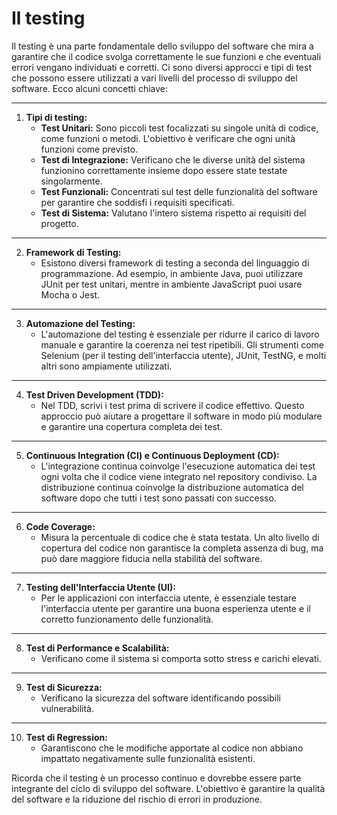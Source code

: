 # Il testing

Il testing è una parte fondamentale dello sviluppo del software che mira a garantire che il codice svolga correttamente le sue funzioni e che eventuali errori vengano individuati e corretti. Ci sono diversi approcci e tipi di test che possono essere utilizzati a vari livelli del processo di sviluppo del software. Ecco alcuni concetti chiave:

---

1. **Tipi di testing:**
   - **Test Unitari:** Sono piccoli test focalizzati su singole unità di codice, come funzioni o metodi. L'obiettivo è verificare che ogni unità funzioni come previsto.
   - **Test di Integrazione:** Verificano che le diverse unità del sistema funzionino correttamente insieme dopo essere state testate singolarmente.
   - **Test Funzionali:** Concentrati sul test delle funzionalità del software per garantire che soddisfi i requisiti specificati.
   - **Test di Sistema:** Valutano l'intero sistema rispetto ai requisiti del progetto.

---

2. **Framework di Testing:**
   - Esistono diversi framework di testing a seconda del linguaggio di programmazione. Ad esempio, in ambiente Java, puoi utilizzare JUnit per test unitari, mentre in ambiente JavaScript puoi usare Mocha o Jest.

---

3. **Automazione del Testing:**
   - L'automazione del testing è essenziale per ridurre il carico di lavoro manuale e garantire la coerenza nei test ripetibili. Gli strumenti come Selenium (per il testing dell'interfaccia utente), JUnit, TestNG, e molti altri sono ampiamente utilizzati.

---

4. **Test Driven Development (TDD):**
   - Nel TDD, scrivi i test prima di scrivere il codice effettivo. Questo approccio può aiutare a progettare il software in modo più modulare e garantire una copertura completa dei test.

---

5. **Continuous Integration (CI) e Continuous Deployment (CD):**
   - L'integrazione continua coinvolge l'esecuzione automatica dei test ogni volta che il codice viene integrato nel repository condiviso. La distribuzione continua coinvolge la distribuzione automatica del software dopo che tutti i test sono passati con successo.

---

6. **Code Coverage:**
   - Misura la percentuale di codice che è stata testata. Un alto livello di copertura del codice non garantisce la completa assenza di bug, ma può dare maggiore fiducia nella stabilità del software.

---

7. **Testing dell'Interfaccia Utente (UI):**
   - Per le applicazioni con interfaccia utente, è essenziale testare l'interfaccia utente per garantire una buona esperienza utente e il corretto funzionamento delle funzionalità.

---

8. **Test di Performance e Scalabilità:**
   - Verificano come il sistema si comporta sotto stress e carichi elevati.

---

9. **Test di Sicurezza:**
   - Verificano la sicurezza del software identificando possibili vulnerabilità.

---

10. **Test di Regression:**
    - Garantiscono che le modifiche apportate al codice non abbiano impattato negativamente sulle funzionalità esistenti.

Ricorda che il testing è un processo continuo e dovrebbe essere parte integrante del ciclo di sviluppo del software. L'obiettivo è garantire la qualità del software e la riduzione del rischio di errori in produzione.
